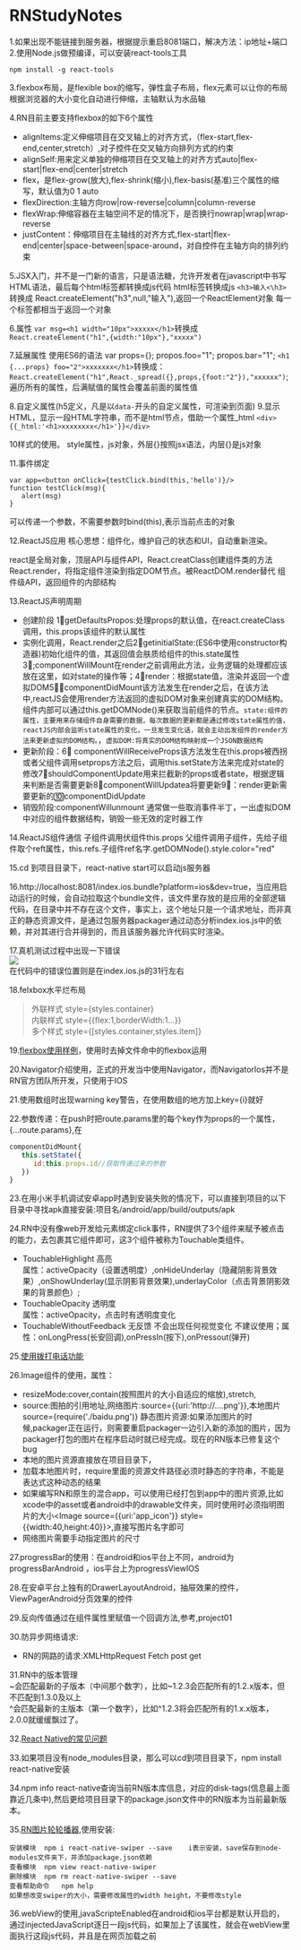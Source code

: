 # RNStudyNotes

1.如果出现不能链接到服务器，根据提示重启8081端口，解决方法：ip地址+端口
2.使用Node.js做预编译，可以安装react-tools工具  
```
npm install -g react-tools
```
3.flexbox布局，是flexible box的缩写，弹性盒子布局，flex元素可以让你的布局根据浏览器的大小变化自动进行伸缩，主轴默认为水品轴

4.RN目前主要支持flexbox的如下6个属性
* alignItems:定义伸缩项目在交叉轴上的对齐方式，（flex-start,flex-end,center,stretch）,对子控件在交叉轴方向排列方式的约束
* alignSelf:用来定义单独的伸缩项目在交叉轴上的对齐方式auto|flex-start|flex-end|center|stretch
* flex，是flex-grow(放大),flex-shrink(缩小),flex-basis(基准)三个属性的缩写，默认值为0 1 auto
* flexDirection:主轴方向row|row-reverse|column|column-reverse
* flexWrap:伸缩容器在主轴空间不足的情况下，是否换行nowrap|wrap|wrap-reverse
* justContent：伸缩项目在主轴线的对齐方式,flex-start|flex-end|center|space-between|space-around，对自控件在主轴方向的排列约束

5.JSX入门，并不是一门新的语言，只是语法糖，允许开发者在javascript中书写HTML语法，最后每个html标签都转换成js代码
html标签转换成js
`<h3>输入<\h3>`转换成
React.createElement("h3",null,"输入"),返回一个ReactElement对象
每一个标签都相当于返回一个对象

6.属性
`var msg=<h1 width="10px">xxxxx</h1>`转换成
`React.createElement("h1",{width:"10px"},"xxxxx")`

7.延展属性
使用ES6的语法
var props={}; 
propos.foo="1";
propos.bar="1";
`<h1 {...props} foo="2">xxxxxxx</h1>`转换成：
`React.createElement("h1",React._spread({},props,{foot:"2"}),"xxxxxx")`;
遍历所有的属性，后满赋值的属性会覆盖前面的属性值

8.自定义属性(h5定义，凡是以`data-`开头的自定义属性，可渲染到页面)
9.显示HTML，显示一段HTML字符串，而不是html节点，借助一个属性_html
`<div>{{_html:'<h1>xxxxxxxx</h1>'}}</div>`

10样式的使用。
style属性，js对象，外层{}按照jsx语法，内层{}是js对象

11.事件绑定
```
var app=<button onClick={testClick.bind(this,'hello')}/>
function testClick(msg){
   alert(msg)
}
```

可以传递一个参数，不需要参数时bind(this),表示当前点击的对象


12.ReactJS应用
核心思想：组件化，维护自己的状态和UI，自动重新渲染。

react是全局对象，顶层API与组件API，React.creatClass创建组件类的方法
React.render，将指定组件渲染到指定DOM节点。被ReactDOM.render替代
组件级API，返回组件的内部结构

13.ReactJS声明周期
* 创建阶段 1⃣️getDefaultsPropos:处理props的默认值，在react.createClass调用，this.props该组件的默认属性
* 实例化调用，React.render之后2⃣️getinitialState:(ES6中使用constructor构造器)初始化组件的值，其返回值会肤质给组件的this.state属性3⃣️;componentWillMount在render之前调用此方法，业务逻辑的处理都应该放在这里，如对state的操作等；4⃣️render：根据state值，渲染并返回一个虚拟DOM5⃣️；componentDidMount该方法发生在render之后，在该方法中,reactJS会使用render方法返回的虚拟DOM对象来创建真实的DOM结构。组件内部可以通过this.getDOMNode()来获取当前组件的节点。`state:组件的属性，主要用来存储组件自身需要的数据，每次数据的更新都是通过修改state属性的值，reactJS内部会监听state属性的变化，一旦发生变化话，就会主动出发组件的render方法来更新虚拟的DOM结构。`，`虚拟DOM:将真实的DOM结构映射成一个JSON数据结构`
* 更新阶段：6⃣️ componentWillReceiveProps该方法发生在this.props被西拐或者父组件调用setprops方法之后，调用this.setState方法来完成对state的修改7⃣️shouldComponentUpdate用来拦截新的props或者state，根据逻辑来判断是否需要更新8⃣️componentWillUpdatea将要更新9⃣️：render更新需要更新的🔟componentDidUpdate
* 销毁阶段:componentWillunmount 通常做一些取消事件半丁，一出虚拟DOM中对应的组件数据结构，销毁一些无效的定时器工作


14.ReactJS组件通信
 子组件调用伏组件this.props
 父组件调用子组件，先给子组件取个reft属性，this.refs.子组件ref名字.getDOMNode().style.color="red"
 
15.cd 到项目目录下，react-native start可以启动js服务器

16.http://localhost:8081/index.ios.bundle?platform=ios&dev=true，当应用启动运行的时候，会自动拉取这个bundle文件，该文件里存放的是应用的全部逻辑代码，在目录中并不存在这个文件，事实上，这个地址只是一个请求地址，而非真正的静态资源文件，是通过包服务器packager通过动态分析index.ios.js中的依赖，并对其进行合并得到的，而且该服务器允许代码实时渲染。

17.真机测试过程中出现一下错误    
![](https://github.com/shorty-Man/RNStudyNotes/blob/master/QQ20160621-0.png)    
在代码中的错误位置则是在index.ios.js的31行左右

18.felxbox水平烂布局
> 外联样式 style={styles.container}   
> 内联样式 style={{flex:1,borderWidth:1...}}   
> 多个样式 style={[styles.container,styles.item]}

19.[flexbox使用样例](https://github.com/shorty-Man/RNStudyNotes/blob/master/index.ios.flexBox运用.js)，使用时去掉文件命中的flexbox运用

20.Navigator介绍使用，正式的开发当中使用Navigator，而NavigatorIos并不是RN官方团队所开发，只使用于IOS

21.使用数组时出现warning key警告，在使用数组的地方加上key={i}就好

22.参数传递：在push时把route.params里的每个key作为props的一个属性，{...route.params},在
```js
componentDidMount{
   this.setState({
      id:this.props.id//获取传递过来的参数
   })
}
```

23.在用小米手机调试安卓app时遇到安装失败的情况下，可以直接到项目的以下目录中寻找apk直接安装:项目名/android/app/build/outputs/apk

24.RN中没有像web开发给元素绑定click事件，RN提供了3个组件来赋予被点击的能力，去包裹其它组件即可，这3个组件被称为Touchable类组件。
* TouchableHighlight 高亮   
   属性：activeOpacity（设置透明度）,onHideUnderlay（隐藏阴影背景效果）,onShowUnderlay(显示阴影背景效果),underlayColor（点击背景阴影效果的背景颜色）;
* TouchableOpacity 透明度   
   属性：activeOpacity，点击时有透明度变化
* TouchableWithoutFeedback 无反馈 不会出现任何视觉变化
   不建议使用；属性：onLongPress(长安回调),onPressIn(按下),onPressout(弹开)


25.[使用拨打电话功能](http://bbs.reactnative.cn/topic/658/react-native下如何拨打电话/2)


26.Image组件的使用，属性：
* resizeMode:cover,contain(按照图片的大小自适应的缩放),stretch,
* source:图拍的引用地址,网络图片:source={{uri:'http://....png'}},本地图片source={require('./baidu.png')}
静态图片资源:如果添加图片的时候,packager正在运行，则需要重启packager一边引入新的添加的图片，因为packager打包的图片在程序启动时就已经完成。现在的RN版本已修复这个bug  
* 本地的图片资源直接放在项目目录下，
* 加载本地图片时，require里面的资源文件路径必须时静态的字符串，不能是表达式这种动态的结果
* 如果编写RN和原生的混合app，可以使用已经打包到app中的图片资源,比如xcode中的asset或者android中的drawable文件夹，同时使用时必须指明图片的大小<Image source={{uri:'app_icon'}} style={{width:40,height:40}}>,直接写图片名字即可
* 网络图片需要手动指定图片的尺寸

27.progressBar的使用：在android和ios平台上不同，android为progressBarAndroid ，ios平台上为progressViewIOS 

28.在安卓平台上独有的DrawerLayoutAndroid，抽屉效果的控件，ViewPagerAndroid分页效果的控件

29.反向传值通过在组件属性里赋值一个回调方法,参考,project01

30.防异步网络请求:   
* RN的网路的请求:XMLHttpRequest Fetch post get 

31.RN中的版本管理   
~会匹配最新的子版本（中间那个数字），比如~1.2.3会匹配所有的1.2.x版本，但不匹配到1.3.0及以上   
^会匹配最新的主版本（第一个数字），比如^1.2.3将会匹配所有的1.x.x版本，2.0.0就缓缓飘过了。

32.[React Native的常见问题](http://bbs.reactnative.cn/topic/130/新手提问前先来这里看看-react-native的常见问题) 

33.如果项目没有node_modules目录，那么可以cd到项目目录下，npm install react-native安装

34.npm info react-native查询当前RN版本库信息，对应的disk-tags(信息最上面靠近几条中),然后更给项目目录下的package.json文件中的RN版本为当前最新版本。

35.[RN图片轮轮播器](https://github.com/leecade/react-native-swiper),使用安装:   
```
安装模块  npm i react-native-swiper --save    i表示安装，save保存到node-modules文件夹下，并添加package.json依赖
查看模块  npm view react-native-swiper
删除模块  npm rm react-native-swiper --save
查看帮助命令   npm help 
如果想改变swiper的大小，需要修改属性的width height，不要修改style
```
36.webView的使用,javaScripteEnabled在android和ios平台都是默认开启的，通过injectedJavaScript逐日一段js代码，如果加上了该属性，就会在webView里面执行这段js代码，并且是在网页加载之前
